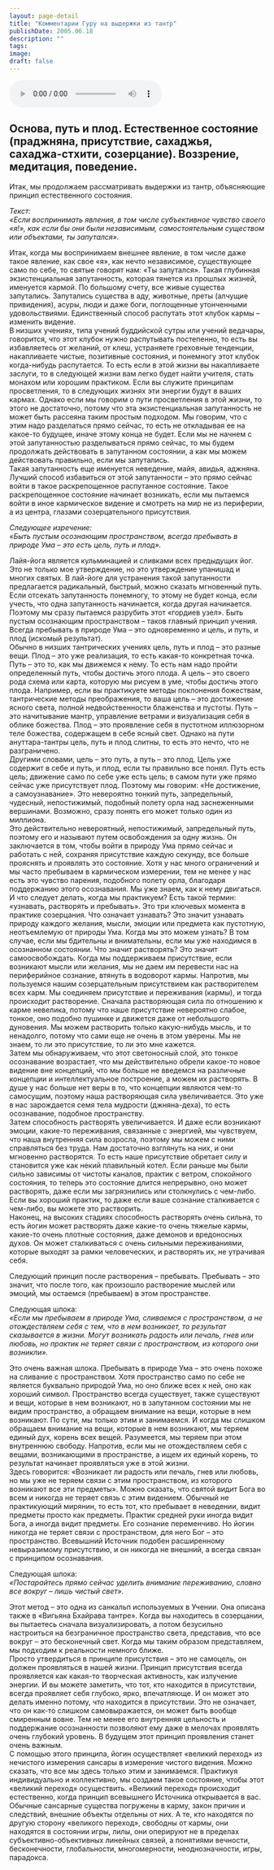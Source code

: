 ```yaml
---
layout: page-detail
title: "Комментарии Гуру на выдержки из тантр"
publishDate: 2005.06.18
description: ""
tags:
image:
draft: false
---
```


<audio title="2005.06.18 - Комментарии Гуру на выдержки из тантр.mp3" src="/upload/iblock/c6b/c6be4b67de7af75e10938177eacbe5e6.mp3" controls=""></audio>

## **Основа, путь и плод.** **Естественное состояние** **(праджняна, присутствие, сахаджья, сахаджа-стхити, созерцание).** **Воззрение, медитация, поведение.**
  
  
 Итак, мы продолжаем рассматривать выдержки из тантр, объясняющие принцип естественного состояния.  
  
_Текст:_   
 _«Если воспринимать явления, в том числе субъективное чувство своего «я!», как если бы они были независимым, самостоятельным существом или объектами, ты запутался»._   
  
 Итак, когда мы воспринимаем внешнее явление, в том числе даже такое явление, как свое «я», как нечто независимое, существующее само по себе, то святые говорят нам: «Ты запутался». Такая глубинная экзистенциальная запутанность, которая тянется из прошлых жизней, именуется кармой. По большому счету, все живые существа запутались. Запутались существа в аду, животные, преты (алчущие привидения), асуры, люди и даже боги, поглощенные утонченными удовольствиями. Единственный способ распутать этот клубок кармы – изменить видение.   
 В низших учениях, типа учений буддийской сутры или учений ведачары, говорится, что этот клубок нужно распутывать постепенно, то есть вы избавляетесь от желаний, от клеш, устраняете греховные тенденции, накапливаете чистые, позитивные состояния, и понемногу этот клубок когда-нибудь распутается. То есть если в этой жизни вы накапливаете заслуги, то в следующей жизни вам легко будет найти учителя, стать монахом или хорошим практиком. Если вы служите принципам просветления, то в следующих жизнях эти энергии будут в ваших кармах. Однако если мы говорим о пути просветления в этой жизни, то этого не достаточно, потому что эта экзистенциальная запутанность не может быть рассеяна таким простым подходом. Мы говорим, что с этим надо разделаться прямо сейчас, то есть не откладывая ее на какое-то будущее, иначе этому конца не будет. Если мы не начнем с этой запутанностью разделываться прямо сейчас, то мы будем продолжать действовать в запутанном состоянии, а как мы можем действовать правильно, если мы запутались.   
 Такая запутанность еще именуется неведение, майя, авидья, аджняна. Лучший способ избавиться от этой запутанности – это прямо сейчас войти в такое раскрепощенное распутанное состояние. Такое раскрепощенное состояние начинает возникать, если мы пытаемся войти в иное кармическое видение и смотреть на мир не из периферии, а из центра, глазами созерцательного присутствия.   
  
_Следующее изречение:_   
 _«Быть пустым осознающим пространством, всегда пребывать в природе Ума – это есть цель, путь и плод»._   
  
 Лайя-йога является кульминацией и сливками всех предыдущих йог. Это не только мое утверждение, но это утверждение упанишад и многих святых. В лай-йоге для устранения такой запутанности предлагается радикальный, быстрый, можно сказать мгновенный путь. Если отсекать запутанность понемногу, то этому не будет конца, если учесть, что одна запутанность начинается, когда другая начинается. Поэтому мы сразу пытаемся разрубить этот «гордиев узел». Быть пустым осознающим пространством – таков главный принцип учения. Всегда пребывать в природе Ума – это одновременно и цель, и путь, и плод (искомый результат).   
 Обычно в низших тантрических учениях цель, путь и плод – это разные вещи. Плод – это уже реализация, то есть какая-то конкретная точка. Путь – это то, как мы движемся к нему. То есть нам надо пройти определенный путь, чтобы достичь этого плода. А цель – это своего рода схема или карта, которую мы рисуем в уме, чтобы достичь этого плода. Например, если вы практикуете методы поклонения божествам, тантрические методы преображения, то ваша цель – это достижение ясного света, полной недвойственности блаженства и пустоты. Путь – это начитывание мантр, управление ветрами и визуализация себя в облике божества. Плод – это проявление себя в пустотном иллюзорном теле божества, содержащем в себе ясный свет. Однако на пути ануттара-тантры цель, путь и плод слитны, то есть это нечто, что не разграничено.   
 Другими словами, цель – это путь, а путь – это плод. Цель уже содержит в себе и путь, и плод, если ты правильно все понял. Путь есть цель; движение само по себе уже есть цель; в самом пути уже прямо сейчас уже присутствует плод. Поэтому мы говорим: «Не достижение, а самоузнавание». Это невероятно тонкий путь, запредельный, чудесный, непостижимый, подобный полету орла над заснеженными вершинами. Возможно, сразу понять его может только один из миллиона.   
 Это действительно невероятный, непостижимый, запредельный путь, поэтому его и называют путем освобождения за одну жизнь. Он заключается в том, чтобы войти в природу Ума прямо сейчас и работать с ней, сохраняя присутствие каждую секунду, все больше прояснять и проявлять это состояние. Хотя у нас много ограничений и мы часто пребываем в кармическом измерении, тем не менее у нас есть это чувство парения, подобного полету орла, благодаря поддержанию этого осознавания. Мы уже знаем, как к нему двигаться.   
 И что следует делать, когда мы практикуем? Есть такой термин: «узнавать, растворять и пребывать». Это три ключевых момента в практике созерцания. Что означает узнавать? Это значит узнавать природу каждого желания, мысли, эмоции или предмета как пустотную, неотъемлемую от природы Ума. Когда мы это можем узнать? В том случае, если мы бдительны и внимательны, если мы уже находимся в осознанном состоянии. Что значит растворять? Это значит самоосвобождать. Когда мы поддерживаем присутствие, если возникают мысли или желания, мы не даем им перевести нас на периферийное сознание, втянуть в водоворот кармы. Напротив, мы пользуемся нашим созерцательным присутствием как растворителем всех карм. Мы соединяем присутствие и переживания (кармы), и тогда происходит растворение. Сначала растворяющая сила по отношению к карме невелика, потому что наше присутствие невероятно слабое, тонкое, оно подобно пушинке и движется даже от небольшого дуновения. Мы можем растворить только какую-нибудь мысль, и то ненадолго, потому что сами еще не очень в этом уверены. Мы не знаем, то ли это присутствие, то ли это мне кажется.   
 Затем мы обнаруживаем, что этот светоносный слой, это тонкое осознавание возрастает, что мы действительно обрели какое-то новое видение вне концепций, что мы больше не введемся на различные концепции и интеллектуальное построение, а можем их растворять. В душе у нас больше нет веры в то, что концепции являются чем-то самосущим, поэтому наша растворяющая сила увеличивается. Это уже в нас зарождается семя тела мудрости (джняна-деха), то есть осознавание, подобное пространству.   
 Затем способность растворять увеличивается. И даже если возникают эмоции, какие-то переживания, связанные с энергией, мы чувствуем, что наша внутренняя сила возросла, поэтому мы можем с ними справляться без труда. Нам достаточно взглянуть на них, и они мгновенно растворятся. То есть наше присутствие обретает силу и становится уже как некий плавильный котел. Если раньше мы были сильно зависимы от чистоты каналов, практик с ветром, спокойного состояния, то теперь это состояние длится непрерывно, оно может растворять, даже если мы загрязнились или столкнулись с чем-либо. Если вы хороший практик, то даже если ваше сознание сталкивается с чем-либо, вы можете это растворить.   
 Наконец, на высоких стадиях способность растворять очень сильна, то есть йогин может растворять даже какие-то очень тяжелые кармы, какие-то очень плотные состояния, даже демонов и вредоносных духов. Он может сталкиваться с очень сильными переживаниями, которые выходят за рамки человеческих, и растворять их, не утрачивая себя.   
  
 Следующий принцип после растворения – пребывать. Пребывать – это значит, что после того, как произошло растворение мыслей или эмоций, мы остаемся (пребываем) в этом пространстве.   
  
 Следующая шлока:   
_«Если мы пребываем в природе Ума, сливаемся с пространством, а не отождествляем себя с тем, что в нем возникает, то результат сказывается в жизни. Могут возникать радость или печаль, гнев или любовь, но практик не теряет связи с пространством, из которого они возникли»._   
  
 Это очень важная шлока. Пребывать в природе Ума – это очень похоже на сливание с пространством. Хотя пространство само по себе не является буквально природой Ума, но оно ближе всех к ней, оно как хороший символ. Пространство всегда существует, также существуют и вещи, которые в нем возникают, но в запутанном состоянии мы не видим пространство, а обращаем внимание на вещи, которые в нем возникают. По сути, мы только этим и занимаемся. И когда мы слишком обращаем внимание на вещи, которые в нем возникают, мы теряем единый дух, корень всех вещей. Разумеется, мы теряем при этом внутреннюю свободу. Напротив, если мы не отождествляем себя с вещами, возникающими в пространстве, а ищем их единый корень, то результат начинает проявляться уже в этой жизни.   
 Здесь говорится: «Возникает ли радость или печаль, гнев или любовь, но мы уже не теряем связи с этим пространством, из которого возникают все эти предметы». Можно сказать, что святой видит Бога во всем и никогда не теряет связь с этим видением. Обычный не практикующий мирянин, то есть тот, кто пребывает в неведении, видит предметы просто как предметы. Практик средней руки иногда видит Бога, а иногда видит предметы. Его сознание переменчиво. Но йогин никогда не теряет связи с пространством, для него Бог – это пространство. Всевышний Источник подобен расширенному невыразимому присутствию, и он никогда не внешний, а всегда связан с принципом осознавания.   
  
 Следующая шлока:   
_«Постарайтесь прямо сейчас уделить внимание переживанию, словно все вокруг – лишь чистый свет»._   
  
 Этот метод – это одна из санкальп используемых в Учении. Она описана также в «Вигьяна Бхайрава тантре». Когда вы находитесь в созерцании, вы пытаетесь сначала визуализировать, а потом безусильно настроиться на безграничное пространство света, представив, что все вокруг – это бесконечный свет. Когда мы таким образом представляем, мы подходим к реальности немного ближе.   
 Просто утвердиться в принципе присутствия – это не самоцель, он должен проявляться в нашей жизни. Принцип присутствия всегда проявляется как какая-то творческая активность, как излучение энергии. И вы можете заметить, что тот, кто находится в присутствии, всегда проявляет себя глубоко, ярко, впечатляюще. И он может это делать именно потому, что находится в присутствии. Это не означает, что он как-то слишком самовыражается, он может быть вообще смиренным вовне. Тем не менее его внутренняя цельность и поддержание осознанности позволяют ему даже в мелочах проявлять очень глубокий уровень. В будущем этот принцип проявления станет очень важным.   
 С помощью этого принципа, йогин осуществляет «великий переход» из нечистого измерения сансары в измерение чистого видения. Можно сказать, что все мы здесь только этим и занимаемся. Практикуя индивидуально и коллективно, мы создаем такое состояние, чтобы этот «великий переход» осуществить. «Великий переход» происходит естественно, когда принцип всевышнего Источника открывается в вас.   
 Обычные сансарные существа погружены в карму, закон причин и следствий, внешние объекты отдельны от них. А те, кто находятся по другую сторону «великого переход», свободны от кармы, они находятся в состоянии игры, лилы, они оперируют не в пределах субъективно-объективных линейных связей, а понятиями вечности, бесконечности, глобальности, многомерности, неоднозначности, игры, парадокса.   
  
  
